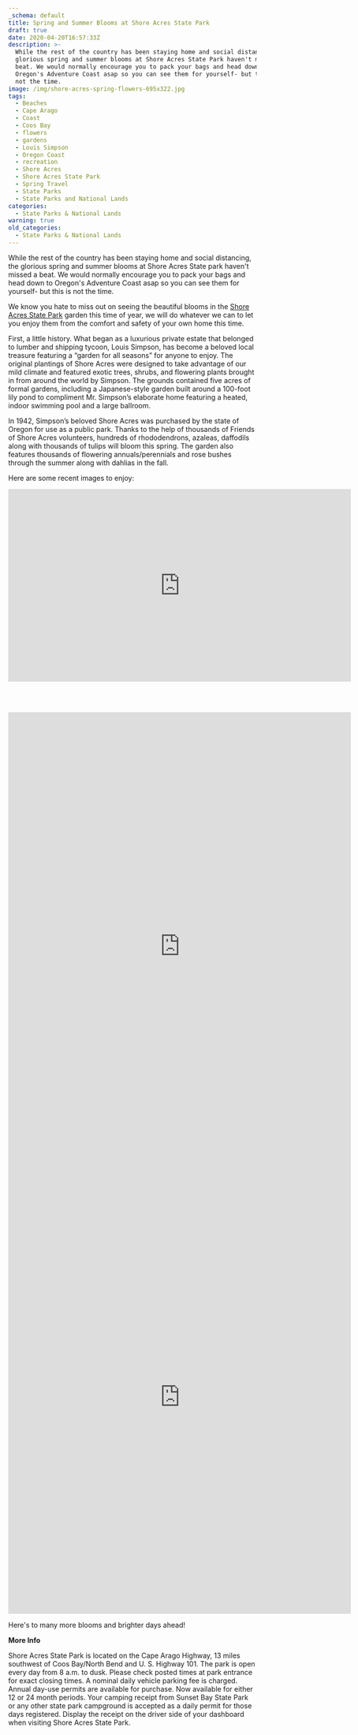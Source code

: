 ```yaml
---
_schema: default
title: Spring and Summer Blooms at Shore Acres State Park
draft: true
date: 2020-04-20T16:57:33Z
description: >-
  While the rest of the country has been staying home and social distancing, the
  glorious spring and summer blooms at Shore Acres State Park haven't missed a
  beat. We would normally encourage you to pack your bags and head down to
  Oregon's Adventure Coast asap so you can see them for yourself- but this is
  not the time.
image: /img/shore-acres-spring-flowers-695x322.jpg
tags:
  - Beaches
  - Cape Arago
  - Coast
  - Coos Bay
  - flowers
  - gardens
  - Louis Simpson
  - Oregon Coast
  - recreation
  - Shore Acres
  - Shore Acres State Park
  - Spring Travel
  - State Parks
  - State Parks and National Lands
categories:
  - State Parks & National Lands
warning: true
old_categories:
  - State Parks & National Lands
---
```

While the rest of the country has been staying home and social distancing, the glorious spring and summer blooms at Shore Acres State park haven't missed a beat. We would normally encourage you to pack your bags and head down to Oregon's Adventure Coast asap so you can see them for yourself- but this is not the time.

We know you hate to miss out on seeing the beautiful blooms in the [Shore Acres State Park](http://shoreacres.net) garden this time of year, we will do whatever we can to let you enjoy them from the comfort and safety of your own home this time.

First, a little history. What began as a luxurious private estate that belonged to lumber and shipping tycoon, Louis Simpson, has become a beloved local treasure featuring a “garden for all seasons” for anyone to enjoy. The original plantings of Shore Acres were designed to take advantage of our mild climate and featured exotic trees, shrubs, and flowering plants brought in from around the world by Simpson. The grounds contained five acres of formal gardens, including a Japanese-style garden built around a 100-foot lily pond to compliment Mr. Simpson’s elaborate home featuring a heated, indoor swimming pool and a large ballroom.

In 1942, Simpson’s beloved Shore Acres was purchased by the state of Oregon for use as a public park. Thanks to the help of thousands of Friends of Shore Acres volunteers, hundreds of rhododendrons, azaleas, daffodils along with thousands of tulips will bloom this spring. The garden also features thousands of flowering annuals/perennials and rose bushes through the summer along with dahlias in the fall.

Here are some recent images to enjoy:

<iframe src="https://www.facebook.com/plugins/video.php?href=https%3A%2F%2Fwww.facebook.com%2F206248449391886%2Fvideos%2F2859929507456295%2F&amp;show_text=0&amp;width=695" width="695" height="391" style="border:none;overflow:hidden" scrolling="no" frameborder="0" allowtransparency="true" allowfullscreen="true"></iframe>


<br><br>

<iframe src="https://www.facebook.com/plugins/post.php?href=https%3A%2F%2Fwww.facebook.com%2Fpermalink.php%3Fstory_fbid%3D3471415456208486%26id%3D206248449391886&amp;width=695" width="695" height="950" style="border:none;overflow:hidden" scrolling="no" frameborder="0" allowtransparency="true" allow="encrypted-media"></iframe>


<br>

<iframe src="https://www.facebook.com/plugins/post.php?href=https%3A%2F%2Fwww.facebook.com%2Fpermalink.php%3Fstory_fbid%3D3468017039881661%26id%3D206248449391886&amp;width=695" width="695" height="880" style="border:none;overflow:hidden" scrolling="no" frameborder="0" allowtransparency="true" allow="encrypted-media"></iframe>

Here's to many more blooms and brighter days ahead!

**More Info**

Shore Acres State Park is located on the Cape Arago Highway, 13 miles southwest of Coos Bay/North Bend and U. S. Highway 101. The park is open every day from 8 a.m. to dusk. Please check posted times at park entrance for exact closing times. A nominal daily vehicle parking fee is charged. Annual day-use permits are available for purchase. Now available for either 12 or 24 month periods. Your camping receipt from Sunset Bay State Park or any other state park campground is accepted as a daily permit for those days registered. Display the receipt on the driver side of your dashboard when visiting Shore Acres State Park.